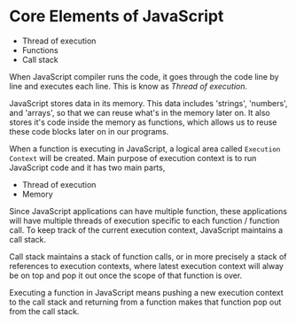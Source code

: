 # Core Elements of JavaScript

- Thread of execution
- Functions
- Call stack

When JavaScript compiler runs the code, it goes through the code line by line and executes each line. This is know as _Thread of execution_.

JavaScript stores data in its memory. This data includes 'strings', 'numbers', and 'arrays', so that we can reuse what's in the memory later on. It also stores it's code inside the memory as functions, which allows us to reuse these code blocks later on in our programs.

When a function is executing in JavaScript, a logical area called `Execution Context` will be created. Main purpose of execution context is to run JavaScript code and it has two main parts,

- Thread of execution
- Memory

Since JavaScript applications can have multiple function, these applications will have multiple threads of execution specific to each function / function call. To keep track of the current execution context, JavaScript maintains a call stack.

Call stack maintains a stack of function calls, or in more precisely a stack of references to execution contexts, where latest execution context will alway be on top and pop it out once the scope of that function is over.

Executing a function in JavaScript means pushing a new execution context to the call stack and returning from a function makes that function pop out from the call stack.
